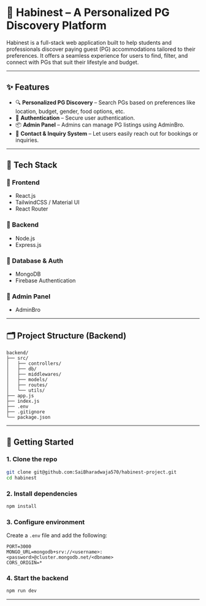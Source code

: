 # 🏡 Habinest – A Personalized PG Discovery Platform

Habinest is a full-stack web application built to help students and professionals discover paying guest (PG) accommodations tailored to their preferences. It offers a seamless experience for users to find, filter, and connect with PGs that suit their lifestyle and budget.

---

## ✨ Features

- 🔍 **Personalized PG Discovery** – Search PGs based on preferences like location, budget, gender, food options, etc.
- 🔐 **Authentication** – Secure user authentication.
- 📦 **Admin Panel** – Admins can manage PG listings using AdminBro.
- 💬 **Contact & Inquiry System** – Let users easily reach out for bookings or inquiries.

---

## 🧱 Tech Stack

### 🔹 Frontend
- React.js
- TailwindCSS / Material UI
- React Router

### 🔹 Backend
- Node.js
- Express.js

### 🔹 Database & Auth
- MongoDB
- Firebase Authentication

### 🔹 Admin Panel
- AdminBro

---

## 🗂️ Project Structure (Backend)

```
backend/
├── src/
│   ├── controllers/
│   ├── db/
│   ├── middlewares/
│   ├── models/
│   ├── routes/
│   └── utils/
├── app.js
├── index.js
├── .env
├── .gitignore
└── package.json
```

---

## 🚀 Getting Started

### 1. Clone the repo

```bash
git clone git@github.com:SaiBharadwaja570/habinest-project.git
cd habinest
```

### 2. Install dependencies

```bash
npm install
```

### 3. Configure environment

Create a `.env` file and add the following:

```env
PORT=3000
MONGO_URL=mongodb+srv://<username>:<password>@cluster.mongodb.net/<dbname>
CORS_ORIGIN=*
```

### 4. Start the backend

```bash
npm run dev
```

---

